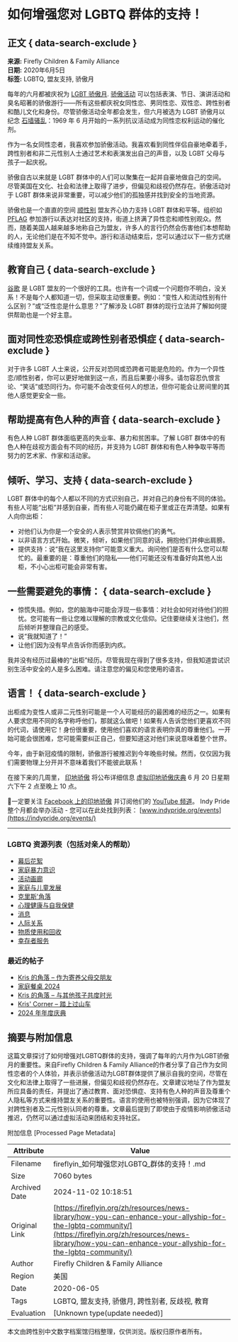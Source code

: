 # 如何增强您对 LGBTQ 群体的支持！

## 正文 { data-search-exclude }


**来源:** Firefly Children & Family Alliance  
**日期:** 2020年6月5日  
**标签:** LGBTQ, 盟友支持, 骄傲月

每年的六月都被庆祝为 [LGBT 骄傲月](https://www.loc.gov/lgbt-pride-month/about/). [骄傲活动](https://indypride.org/events/) 可以包括表演、节日、演讲活动和臭名昭著的骄傲游行——所有这些都庆祝女同性恋、男同性恋、双性恋、跨性别者和酷儿文化和身份。尽管骄傲活动全年都会发生，但六月被选为 LGBT 骄傲月以纪念 [石墙骚乱](https://en.wikipedia.org/wiki/Stonewall_riots)：1969 年 6 月开始的一系列抗议活动成为同性恋权利运动的催化剂。

作为一名女同性恋者，我喜欢参加骄傲活动。我喜欢看到同性伴侣自豪地牵着手，跨性别者和非二元性别人士通过艺术和表演发出自己的声音，以及 LGBT 父母与孩子一起庆祝。

骄傲自古以来就是 LGBT 群体中的人们可以聚集在一起并自豪地做自己的空间。尽管美国在文化、社会和法律上取得了进步，但偏见和歧视仍然存在。骄傲活动对于 LGBT 群体来说非常重要，可以减少他们的孤独感并找到安全的当地资源。

骄傲也是一个直直的空间 [顺性别](https://www.merriam-webster.com/dictionary/cisgender) 盟友齐心协力支持 LGBT 群体和平等。组织如 [PFLAG](https://www.pflag.org/) 参加游行以表达对社区的支持，街道上挤满了异性恋和顺性别观众。然而，随着美国人越来越多地称自己为盟友，许多人的言行仍然会伤害他们本想帮助的人，无论他们是在不知不觉中。游行和活动结束后，您可以通过以下一些方式继续维持盟友关系。

## 教育自己 { data-search-exclude }

[谷歌](https://www.google.com/) 是 LGBT 盟友的一个很好的工具。也许有一个词或一个问题你不明白，没关系！不是每个人都知道一切，但采取主动很重要。例如：“变性人和流动性别有什么区别？”或“泛性恋是什么意思？”了解涉及 LGBT 群体的现行立法并了解如何提供帮助也是一个好主意。

## 面对同性恋恐惧症或跨性别者恐惧症 { data-search-exclude }

对于许多 LGBT 人士来说，公开反对恐同或恐跨者可能是危险的。作为一个异性恋/顺性别者，你可以更好地做到这一点，而且后果要小得多。请勿容忍仇恨言论、“笑话”或恐同行为。你可能不会改变任何人的想法，但你可能会让房间里的其他人感觉更安全一些。

## 帮助提高有色人种的声音 { data-search-exclude }

有色人种 LGBT 群体面临更高的失业率、暴力和贫困率。了解 LGBT 群体中的有色人种在歧视方面会有不同的经历，并支持为 LGBT 群体和有色人种争取平等而努力的艺术家、作家和活动家。

## 倾听、学习、支持 { data-search-exclude }

LGBT 群体中的每个人都以不同的方式识别自己，并对自己的身份有不同的体验。有些人可能“出柜”并感到自豪，而有些人可能仍藏在柜子里或正在弄清楚。如果有人向你出柜：

- 对他们认为你是一个安全的人表示赞赏并钦佩他们的勇气。
- 以非语言方式开始。微笑，倾听，如果他们同意的话，拥抱他们并伸出肩膀。
- 提供支持：说“我在这里支持你”可能意义重大。询问他们是否有什么您可以帮忙的。最重要的是：尊重他们的隐私——他们可能还没有准备好向其他人出柜，不小心出柜可能会非常有害。

## 一些需要避免的事情： { data-search-exclude }

- 惊慌失措。例如，您的脑海中可能会浮现一些事情：对社会如何对待他们的担忧。您可能有一些让您难以理解的宗教或文化信仰。记住要继续关注他们，然后倾听并整理自己的感受。
- 说“我就知道了！”
- 让他们因为没有早点告诉你而感到内疚。

我并没有经历过最棒的“出柜”经历。尽管我现在得到了很多支持，但我知道尝试识别生活中安全的人是多么困难。请注意您的偏见和您使用的语言。

## **语言！** { data-search-exclude }

出柜成为变性人或非二元性别可能是一个人可能经历的最困难的经历之一。如果有人要求您用不同的名字称呼他们，那就这么做吧！如果有人告诉您他们更喜欢不同的代词，请使用它！身份很重要，使用他们喜欢的语言表明你真的尊重他们。一开始可能会很困难，您可能需要纠正自己，但要知道这对他们来说意味着整个世界。

今年，由于新冠疫情的限制，骄傲游行被推迟到今年晚些时候。然而，仅仅因为我们需要物理上分开并不意味着我们不能彼此联系！

在接下来的几周里， [印地骄傲](https://indypride.org/) 将公布详细信息 [虚拟印地骄傲庆典](https://indypride.org/event/indy-pride-festival-20-presented-by-salesforce/) 6 月 20 日星期六下午 2 点至晚上 10 点。

🎥一定要关注 [Facebook 上的印地骄傲](https://www.facebook.com/indypride/) 并订阅他们的 [YouTube 频道](https://www.youtube.com/user/indyprideorg/feed)。 Indy Pride 整个月都会举办活动 - 您可以在此处找到列表： [www.indypride.org/events](https://indypride.org/events/)

---

### **LGBTQ 资源列表**（包括对亲人的帮助）

-  [幕后花絮](https://fireflyin.org/zh/resources/news-library/category/behind-the-scenes/)
-  [家庭暴力意识](https://fireflyin.org/zh/resources/news-library/category/uncategorized/domestic-violence-awareness/)
-  [活动画廊](https://fireflyin.org/zh/resources/news-library/category/event-galleries/)
-  [家庭与儿童发展](https://fireflyin.org/zh/resources/news-library/category/family-childhood-development/)
-  [克里斯'角落](https://fireflyin.org/zh/resources/news-library/category/kriss-corner/)
-  [心理健康与自我保健](https://fireflyin.org/zh/resources/news-library/category/mental-health-selfcare/)
-  [消息](https://fireflyin.org/zh/resources/news-library/category/news/)
-  [人际关系](https://fireflyin.org/zh/resources/news-library/category/relationships/)
-  [物质使用和回收](https://fireflyin.org/zh/resources/news-library/category/substance-use-recovery/)
-  [幸存者服务](https://fireflyin.org/zh/resources/news-library/category/uncategorized/survivor-services/)

### **最近的帖子**

-  [Kris 的角落 – 作为寄养父母交朋友](https://fireflyin.org/zh/resources/news-library/kris-corner-making-friends-as-a-foster-parent/)
-  [家庭餐桌 2024](https://fireflyin.org/zh/resources/news-library/the-family-table-2024/)
-  [Kris 的角落 – 与其他孩子共度时光](https://fireflyin.org/zh/resources/news-library/kris-corner-spend-time-with-your-other-kids/)
-  [Kris' Corner – 踏上过山车](https://fireflyin.org/zh/resources/news-library/kris-corner-stepping-on-the-roller-coaster/)
-  [2024 年年度庆典](https://fireflyin.org/zh/resources/news-library/annual-celebration-2024/)

## 摘要与附加信息

<!-- tcd_abstract -->
这篇文章探讨了如何增强对LGBTQ群体的支持，强调了每年的六月作为LGBT骄傲月的重要性。来自Firefly Children & Family Alliance的作者分享了自己作为女同性恋者的个人体验，并表示骄傲活动为LGBT群体提供了展示自我的空间，尽管在文化和法律上取得了一些进展，但偏见和歧视仍然存在。文章建议地址了作为盟友所应具备的责任，并提出了通过教育、面对恐惧症、支持有色人种的声音及尊重个人隐私等方式来维持盟友关系的重要性。语言的使用也被特别强调，因为它体现了对跨性别者及二元性别认同者的尊重。文章最后提到了即使由于疫情影响骄傲活动推迟，仍然可以通过虚拟活动来团结和支持社区。
<!-- tcd_abstract_end -->

附加信息 [Processed Page Metadata]

| Attribute       | Value                                  |
|-----------------|----------------------------------------|
| Filename        | fireflyin_如何增强您对LGBTQ_群体的支持！.md                             |
| Size            | 7060 bytes                           |
| Archived Date   | 2024-11-02 10:18:51                             |
| Original Link   | [https://fireflyin.org/zh/resources/news-library/how-you-can-enhance-your-allyship-for-the-lgbtq-community/](https://fireflyin.org/zh/resources/news-library/how-you-can-enhance-your-allyship-for-the-lgbtq-community/)                       |
| Author          | Firefly Children & Family Alliance                               |
| Region          | 美国                               |
| Date            | 2020-06-05                                 |
| Tags            | LGBTQ, 盟友支持, 骄傲月, 跨性别者, 反歧视, 教育                                 |
| Evaluation            | [Unknown type(update needed)]                                 |
<!-- tcd_table_end -->

本文由跨性别中文数字档案馆归档整理，仅供浏览。版权归原作者所有。
